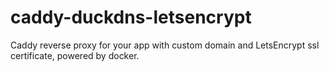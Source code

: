 # caddy-duckdns-letsencrypt
Caddy reverse proxy for your app with custom domain and LetsEncrypt ssl certificate, powered by docker.
